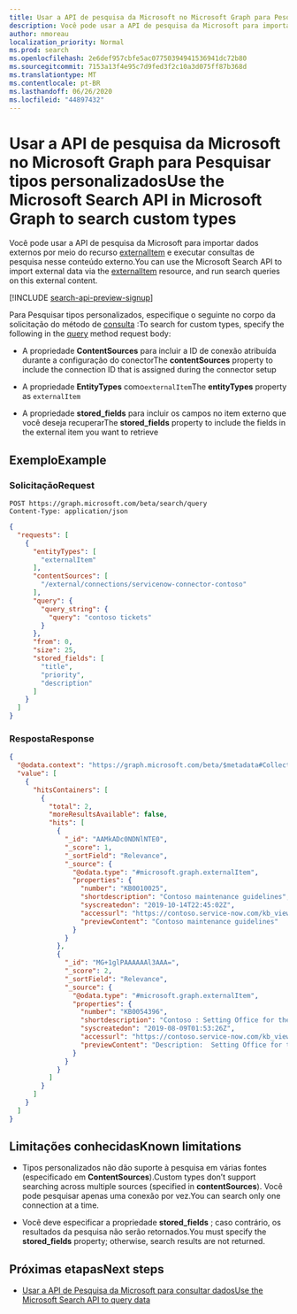 ```yaml
---
title: Usar a API de pesquisa da Microsoft no Microsoft Graph para Pesquisar tipos personalizados
description: Você pode usar a API de pesquisa da Microsoft para importar dados externos por meio do recurso [externalItem](/graph/api/resources/externalitem?view=graph-rest-beta) e executar consultas de pesquisa nesse conteúdo externo.
author: nmoreau
localization_priority: Normal
ms.prod: search
ms.openlocfilehash: 2e6def957cbfe5ac07750394941536941dc72b80
ms.sourcegitcommit: 7153a13f4e95c7d9fed3f2c10a3d075ff87b368d
ms.translationtype: MT
ms.contentlocale: pt-BR
ms.lasthandoff: 06/26/2020
ms.locfileid: "44897432"
---
```

# <a name="use-the-microsoft-search-api-in-microsoft-graph-to-search-custom-types"></a><span data-ttu-id="e83b6-103">Usar a API de pesquisa da Microsoft no Microsoft Graph para Pesquisar tipos personalizados</span><span class="sxs-lookup"><span data-stu-id="e83b6-103">Use the Microsoft Search API in Microsoft Graph to search custom types</span></span>

<span data-ttu-id="e83b6-104">Você pode usar a API de pesquisa da Microsoft para importar dados externos por meio do recurso [externalItem](/graph/api/resources/externalitem?view=graph-rest-beta) e executar consultas de pesquisa nesse conteúdo externo.</span><span class="sxs-lookup"><span data-stu-id="e83b6-104">You can use the Microsoft Search API to import external data via the [externalItem](/graph/api/resources/externalitem?view=graph-rest-beta) resource, and run search queries on this external content.</span></span>

[!INCLUDE [search-api-preview-signup](../includes/search-api-preview-signup.md)]

<span data-ttu-id="e83b6-105">Para Pesquisar tipos personalizados, especifique o seguinte no corpo da solicitação do método de [consulta](/graph/api/search-query?view=graph-rest-beta) :</span><span class="sxs-lookup"><span data-stu-id="e83b6-105">To search for custom types, specify the following in the [query](/graph/api/search-query?view=graph-rest-beta) method request body:</span></span>

- <span data-ttu-id="e83b6-106">A propriedade **ContentSources** para incluir a ID de conexão atribuída durante a configuração do conector</span><span class="sxs-lookup"><span data-stu-id="e83b6-106">The **contentSources** property to include the connection ID that is assigned during the connector setup</span></span>

- <span data-ttu-id="e83b6-107">A propriedade **EntityTypes** como`externalItem`</span><span class="sxs-lookup"><span data-stu-id="e83b6-107">The **entityTypes** property as `externalItem`</span></span>

- <span data-ttu-id="e83b6-108">A propriedade **stored_fields** para incluir os campos no item externo que você deseja recuperar</span><span class="sxs-lookup"><span data-stu-id="e83b6-108">The **stored_fields** property to include the fields in the external item you want to retrieve</span></span>

## <a name="example"></a><span data-ttu-id="e83b6-109">Exemplo</span><span class="sxs-lookup"><span data-stu-id="e83b6-109">Example</span></span>

### <a name="request"></a><span data-ttu-id="e83b6-110">Solicitação</span><span class="sxs-lookup"><span data-stu-id="e83b6-110">Request</span></span>

```HTTP
POST https://graph.microsoft.com/beta/search/query
Content-Type: application/json
```

```json
{
  "requests": [
    {
      "entityTypes": [
        "externalItem"
      ],
      "contentSources": [
        "/external/connections/servicenow-connector-contoso"
      ],
      "query": {
        "query_string": {
          "query": "contoso tickets"
        }
      },
      "from": 0,
      "size": 25,
      "stored_fields": [
        "title",
        "priority",
        "description"
      ]
    }
  ]
}
```

### <a name="response"></a><span data-ttu-id="e83b6-111">Resposta</span><span class="sxs-lookup"><span data-stu-id="e83b6-111">Response</span></span>

```json
{
  "@odata.context": "https://graph.microsoft.com/beta/$metadata#Collection(microsoft.graph.searchResponse)",
  "value": [
    {
      "hitsContainers": [
        {
          "total": 2,
          "moreResultsAvailable": false,
          "hits": [
            {
              "_id": "AAMkADc0NDNlNTE0",
              "_score": 1,
              "_sortField": "Relevance",
              "_source": {
                "@odata.type": "#microsoft.graph.externalItem",
                "properties": {
                  "number": "KB0010025",
                  "shortdescription": "Contoso maintenance guidelines",
                  "syscreatedon": "2019-10-14T22:45:02Z",
                  "accessurl": "https://contoso.service-now.com/kb_view.do?sys_kb_id=6b5465781ba000104793877ddc4bcb81",
                  "previewContent": "Contoso maintenance guidelines"
                }
              }
            },
            {
              "_id": "MG+1glPAAAAAAl3AAA=",
              "_score": 2,
              "_sortField": "Relevance",
              "_source": {
                "@odata.type": "#microsoft.graph.externalItem",
                "properties": {
                  "number": "KB0054396",
                  "shortdescription": "Contoso : Setting Office for the first time.",
                  "syscreatedon": "2019-08-09T01:53:26Z",
                  "accessurl": "https://contoso.service-now.com/kb_view.do?sys_kb_id=004d8d931b0733004793877ddc4bcb29",
                  "previewContent": "Description:  Setting Office for the first time.  Resolution:    To setup any Office app for the first time, tap any Office app like Word to launch it.    Tap Sign in if you already have a Microsoft Account or a Microsoft 365 work or school account."
                }
              }
            }
          ]
        }
      ]
    }
  ]
}
```

## <a name="known-limitations"></a><span data-ttu-id="e83b6-112">Limitações conhecidas</span><span class="sxs-lookup"><span data-stu-id="e83b6-112">Known limitations</span></span>

- <span data-ttu-id="e83b6-113">Tipos personalizados não dão suporte à pesquisa em várias fontes (especificado em **ContentSources**).</span><span class="sxs-lookup"><span data-stu-id="e83b6-113">Custom types don’t support searching across multiple sources (specified in **contentSources**).</span></span> <span data-ttu-id="e83b6-114">Você pode pesquisar apenas uma conexão por vez.</span><span class="sxs-lookup"><span data-stu-id="e83b6-114">You can search only one connection at a time.</span></span>

- <span data-ttu-id="e83b6-115">Você deve especificar a propriedade **stored_fields** ; caso contrário, os resultados da pesquisa não serão retornados.</span><span class="sxs-lookup"><span data-stu-id="e83b6-115">You must specify the **stored_fields** property; otherwise, search results are not returned.</span></span>

## <a name="next-steps"></a><span data-ttu-id="e83b6-116">Próximas etapas</span><span class="sxs-lookup"><span data-stu-id="e83b6-116">Next steps</span></span>

- [<span data-ttu-id="e83b6-117">Usar a API de Pesquisa da Microsoft para consultar dados</span><span class="sxs-lookup"><span data-stu-id="e83b6-117">Use the Microsoft Search API to query data</span></span>](/graph/api/resources/search-api-overview?view=graph-rest-beta)

